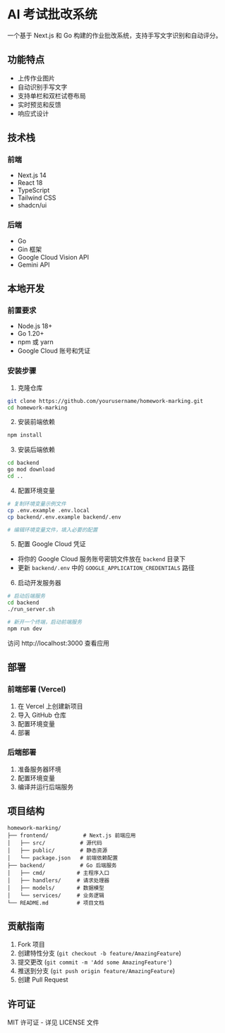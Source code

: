 # AI 考试批改系统

一个基于 Next.js 和 Go 构建的作业批改系统，支持手写文字识别和自动评分。

## 功能特点

- 上传作业图片
- 自动识别手写文字
- 支持单栏和双栏试卷布局
- 实时预览和反馈
- 响应式设计

## 技术栈

### 前端
- Next.js 14
- React 18
- TypeScript
- Tailwind CSS
- shadcn/ui

### 后端
- Go
- Gin 框架
- Google Cloud Vision API
- Gemini API

## 本地开发

### 前置要求

- Node.js 18+
- Go 1.20+
- npm 或 yarn
- Google Cloud 账号和凭证

### 安装步骤

1. 克隆仓库
```bash
git clone https://github.com/yourusername/homework-marking.git
cd homework-marking
```

2. 安装前端依赖
```bash
npm install
```

3. 安装后端依赖
```bash
cd backend
go mod download
cd ..
```

4. 配置环境变量
```bash
# 复制环境变量示例文件
cp .env.example .env.local
cp backend/.env.example backend/.env

# 编辑环境变量文件，填入必要的配置
```

5. 配置 Google Cloud 凭证
- 将你的 Google Cloud 服务账号密钥文件放在 `backend` 目录下
- 更新 `backend/.env` 中的 `GOOGLE_APPLICATION_CREDENTIALS` 路径

6. 启动开发服务器
```bash
# 启动后端服务
cd backend
./run_server.sh

# 新开一个终端，启动前端服务
npm run dev
```

访问 http://localhost:3000 查看应用

## 部署

### 前端部署 (Vercel)

1. 在 Vercel 上创建新项目
2. 导入 GitHub 仓库
3. 配置环境变量
4. 部署

### 后端部署

1. 准备服务器环境
2. 配置环境变量
3. 编译并运行后端服务

## 项目结构

```
homework-marking/
├── frontend/           # Next.js 前端应用
│   ├── src/           # 源代码
│   ├── public/        # 静态资源
│   └── package.json   # 前端依赖配置
├── backend/           # Go 后端服务
│   ├── cmd/          # 主程序入口
│   ├── handlers/     # 请求处理器
│   ├── models/       # 数据模型
│   └── services/     # 业务逻辑
└── README.md         # 项目文档
```

## 贡献指南

1. Fork 项目
2. 创建特性分支 (`git checkout -b feature/AmazingFeature`)
3. 提交更改 (`git commit -m 'Add some AmazingFeature'`)
4. 推送到分支 (`git push origin feature/AmazingFeature`)
5. 创建 Pull Request

## 许可证

MIT 许可证 - 详见 LICENSE 文件 